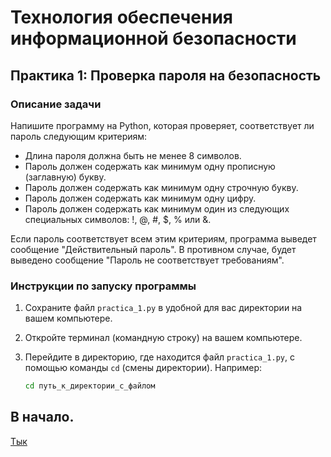  # Технология обеспечения информационной безопасности

## Практика 1: Проверка пароля на безопасность

### Описание задачи
Напишите программу на Python, которая проверяет, соответствует ли пароль следующим критериям:
- Длина пароля должна быть не менее 8 символов.
- Пароль должен содержать как минимум одну прописную (заглавную) букву.
- Пароль должен содержать как минимум одну строчную букву.
- Пароль должен содержать как минимум одну цифру.
- Пароль должен содержать как минимум один из следующих специальных символов: !, @, #, $, % или &.

Если пароль соответствует всем этим критериям, программа выведет сообщение "Действительный пароль". В противном случае, будет выведено сообщение "Пароль не соответствует требованиям".

### Инструкции по запуску программы

1. Сохраните файл `practica_1.py` в удобной для вас директории на вашем компьютере.

2. Откройте терминал (командную строку) на вашем компьютере.

3. Перейдите в директорию, где находится файл `practica_1.py`, с помощью команды `cd` (смены директории). Например:

   ```bash
   cd путь_к_директории_с_файлом

## В начало.
[Тык](https://github.com/AJDragon01/TOIB_Egorov/tree/main) 
